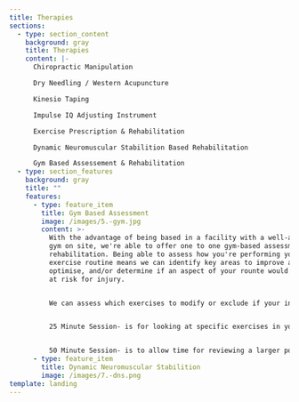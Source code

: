 ```yaml
---
title: Therapies
sections:
  - type: section_content
    background: gray
    title: Therapies
    content: |-
      Chiropractic Manipulation

      Dry Needling / Western Acupuncture

      Kinesio Taping

      Impulse IQ Adjusting Instrument

      Exercise Prescription & Rehabilitation

      Dynamic Neuromuscular Stabilition Based Rehabilitation

      Gym Based Assessement & Rehabilitation
  - type: section_features
    background: gray
    title: ""
    features:
      - type: feature_item
        title: Gym Based Assessment
        image: /images/5.-gym.jpg
        content: >-
          With the advantage of being based in a facility with a well-appointed
          gym on site, we're able to offer one to one gym-based assessment and
          rehabilitation. Being able to assess how you're performing your
          exercise routine means we can identify key areas to improve and
          optimise, and/or determine if an aspect of your rounte would put you
          at risk for injury. 


          We can assess which exercises to modify or exclude if your in an injury phase, and if you would benefit from additional gym-based exercises to accelerate recovery or reduce the chance of injury recurrence. 


          25 Minute Session- is for looking at specific exercises in your routine and/or adding in a specific gym based rehabilitation exercise(s). 


          50 Minute Session- is to allow time for reviewing a larger portion of your exercise routine and for covering additional gym based rehabilitation or performance exercises as needed.
      - type: feature_item
        title: Dynamic Neuromuscular Stabilition
        image: /images/7.-dns.png
template: landing
---
```

